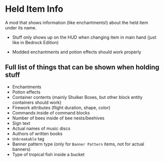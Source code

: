 # Held Item Info

A mod that shows information (like enchantments!) about the held item under its name.

* Stuff only shows up on the HUD when changing item in main hand (just like in Bedrock Edition)

* Modded enchantments and potion effects should work properly



## Full list of things that can be shown when holding stuff

* Enchantments
* Potion effects
* Container contents (mainly Shulker Boxes, but other block entity containers should work)
* Firework attributes (flight duration, shape, color)
* Commands inside of command blocks
* Number of bees inside of bee nests/beehives
* Sign text
* Actual names of music discs
* Authors of written books
* `Unbreakable` tag
* Banner pattern type (only for `Banner Pattern` items, not for actual banners)
* Type of tropical fish inside a bucket

